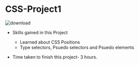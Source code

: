 # CSS-Project1


![download](https://user-images.githubusercontent.com/86450108/181666400-35e4f49c-0a93-4462-bc12-c51634d7a51b.png)

 * Skills gained in this Project
    * Learned about CSS Positions 
    * Type selectors, Psuedo selectors and Psuedo elements
    
 * Time taken to finish this project- 3 hours.
